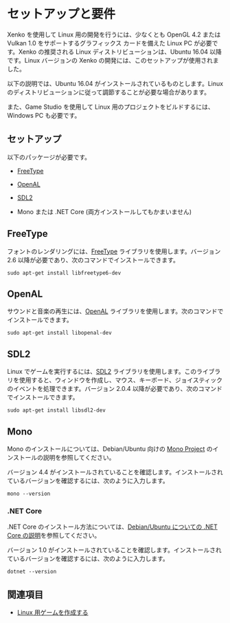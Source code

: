 # セットアップと要件

Xenko を使用して Linux 用の開発を行うには、少なくとも OpenGL 4.2 または Vulkan 1.0 をサポートするグラフィックス カードを備えた Linux PC が必要です。Xenko の推奨される Linux ディストリビューションは、Ubuntu 16.04 以降です。Linux バージョンの Xenko の開発には、このセットアップが使用されました。

以下の説明では、Ubuntu 16.04 がインストールされているものとします。Linux のディストリビューションに従って調節することが必要な場合があります。

また、Game Studio を使用して Linux 用のプロジェクトをビルドするには、Windows PC も必要です。

## セットアップ

以下のパッケージが必要です。

* [FreeType](#freetype)

* [OpenAL](#openal)

* [SDL2](#sdl2)

* Mono または .NET Core (両方インストールしてもかまいません)

## FreeType

フォントのレンダリングには、[FreeType](https://www.freetype.org/) ライブラリを使用します。バージョン 2.6 以降が必要であり、次のコマンドでインストールできます。

```
sudo apt-get install libfreetype6-dev
```

## OpenAL

サウンドと音楽の再生には、[OpenAL](https://www.openal.org/) ライブラリを使用します。次のコマンドでインストールできます。

```
sudo apt-get install libopenal-dev
```

## SDL2

Linux でゲームを実行するには、[SDL2](https://www.libsdl.org/) ライブラリを使用します。このライブラリを使用すると、ウィンドウを作成し、マウス、キーボード、ジョイスティックのイベントを処理できます。バージョン 2.0.4 以降が必要であり、次のコマンドでインストールできます。

```
sudo apt-get install libsdl2-dev
```

## Mono

Mono のインストールについては、Debian/Ubuntu 向けの [Mono Project](http://www.mono-project.com/docs/getting-started/install/linux/) のインストールの説明を参照してください。

バージョン 4.4 がインストールされていることを確認します。インストールされているバージョンを確認するには、次のように入力します。

```
mono --version
```

### .NET Core

.NET Core のインストール方法については、[Debian/Ubuntu についての .NET Core の説明](https://www.microsoft.com/net/core#ubuntu)を参照してください。

バージョン 1.0 がインストールされていることを確認します。インストールされているバージョンを確認するには、次のように入力します。

```
dotnet --version
```

## 関連項目

* [Linux 用ゲームを作成する](create-a-linux-game.md)
